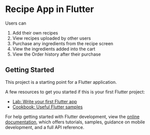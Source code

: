 # Recipe App in Flutter

Users can
1. Add their own recipes
2. View recipes uploaded by other users 
3. Purchase any ingredients from the recipe screen
4. View the ingredients added into the cart
5. View the Order history after their purchase



## Getting Started

This project is a starting point for a Flutter application.

A few resources to get you started if this is your first Flutter project:

- [Lab: Write your first Flutter app](https://docs.flutter.dev/get-started/codelab)
- [Cookbook: Useful Flutter samples](https://docs.flutter.dev/cookbook)

For help getting started with Flutter development, view the
[online documentation](https://docs.flutter.dev/), which offers tutorials,
samples, guidance on mobile development, and a full API reference.
